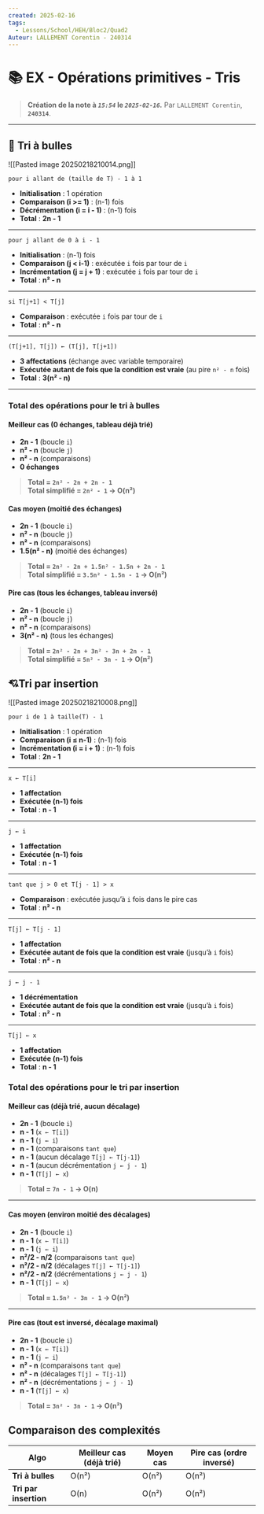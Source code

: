 ```yaml
---
created: 2025-02-16
tags:
  - Lessons/School/HEH/Bloc2/Quad2
Auteur: LALLEMENT Corentin - 240314
---
```


# 📚  EX - Opérations primitives - Tris
> **Création de la note à *`15:54`* le *`2025-02-16`.***
> Par `LALLEMENT Corentin`, **`240314`**.
---

## 🫧 **Tri à bulles**
![[Pasted image 20250218210014.png]]

```
pour i allant de (taille de T) - 1 à 1
```

- **Initialisation** : 1 opération
- **Comparaison (i >= 1)** : (n-1) fois
- **Décrémentation (i = i - 1)** : (n-1) fois
- **Total** : **2n - 1**

---

```
pour j allant de 0 à i - 1
```

- **Initialisation** : (n-1) fois
- **Comparaison (j < i-1)** : exécutée `i` fois par tour de `i`
- **Incrémentation (j = j + 1)** : exécutée `i` fois par tour de `i`
- **Total** : **n² - n**

---

```
si T[j+1] < T[j]
```

- **Comparaison** : exécutée `i` fois par tour de `i`
- **Total** : **n² - n**

---

```
(T[j+1], T[j]) ← (T[j], T[j+1])
```

- **3 affectations** (échange avec variable temporaire)
- **Exécutée autant de fois que la condition est vraie** (au pire `n² - n` fois)
- **Total** : **3(n² - n)**

---

### **Total des opérations pour le tri à bulles**

#### **Meilleur cas (0 échanges, tableau déjà trié)**
- **2n - 1** (boucle `i`)
- **n² - n** (boucle `j`)
- **n² - n** (comparaisons)
- **0 échanges**
> **Total = `2n² - 2n + 2n - 1`**  
> **Total simplifié = `2n² - 1` → O(n²)**

#### **Cas moyen (moitié des échanges)**
- **2n - 1** (boucle `i`)
- **n² - n** (boucle `j`)
- **n² - n** (comparaisons)
- **1.5(n² - n)** (moitié des échanges)
> **Total = `2n² - 2n + 1.5n² - 1.5n + 2n - 1`**  
> **Total simplifié = `3.5n² - 1.5n - 1` → O(n²)**

#### **Pire cas (tous les échanges, tableau inversé)**
- **2n - 1** (boucle `i`)
- **n² - n** (boucle `j`)
- **n² - n** (comparaisons)
- **3(n² - n)** (tous les échanges)
> **Total = `2n² - 2n + 3n² - 3n + 2n - 1`**  
> **Total simplifié = `5n² - 3n - 1` → O(n²)**

<div style="page-break-after: always;"></div>

## 💘**Tri par insertion**
![[Pasted image 20250218210008.png]]

```
pour i de 1 à taille(T) - 1
```

- **Initialisation** : 1 opération
- **Comparaison (i ≤ n-1)** : (n-1) fois
- **Incrémentation (i = i + 1)** : (n-1) fois
- **Total** : **2n - 1**

---

```
x ← T[i]
```

- **1 affectation**
- **Exécutée (n-1) fois**
- **Total** : **n - 1**

---

```
j ← i
```

- **1 affectation**
- **Exécutée (n-1) fois**
- **Total** : **n - 1**

---

```
tant que j > 0 et T[j - 1] > x
```

- **Comparaison** : exécutée jusqu’à `i` fois dans le pire cas
- **Total** : **n² - n**

---

```
T[j] ← T[j - 1]
```

- **1 affectation**
- **Exécutée autant de fois que la condition est vraie** (jusqu’à `i` fois)
- **Total** : **n² - n**

---

```
j ← j - 1
```

- **1 décrémentation**
- **Exécutée autant de fois que la condition est vraie** (jusqu’à `i` fois)
- **Total** : **n² - n**

---

```
T[j] ← x
```

- **1 affectation**
- **Exécutée (n-1) fois**
- **Total** : **n - 1**

<div style="page-break-after: always;"></div>

### **Total des opérations pour le tri par insertion**

#### **Meilleur cas (déjà trié, aucun décalage)**

- **2n - 1** (boucle `i`)
- **n - 1** (`x ← T[i]`)
- **n - 1** (`j ← i`)
- **n - 1** (comparaisons `tant que`)
- **n - 1** (aucun décalage `T[j] ← T[j-1]`)
- **n - 1** (aucun décrémentation `j ← j - 1`)
- **n - 1** (`T[j] ← x`)
> **Total = `7n - 1` → O(n)**

---

#### **Cas moyen (environ moitié des décalages)**

- **2n - 1** (boucle `i`)
- **n - 1** (`x ← T[i]`)
- **n - 1** (`j ← i`)
- **n²/2 - n/2** (comparaisons `tant que`)
- **n²/2 - n/2** (décalages `T[j] ← T[j-1]`)
- **n²/2 - n/2** (décrémentations `j ← j - 1`)
- **n - 1** (`T[j] ← x`)
> **Total = `1.5n² - 3n - 1` → O(n²)**

---

#### **Pire cas (tout est inversé, décalage maximal)**

- **2n - 1** (boucle `i`)
- **n - 1** (`x ← T[i]`)
- **n - 1** (`j ← i`)
- **n² - n** (comparaisons `tant que`)
- **n² - n** (décalages `T[j] ← T[j-1]`)
- **n² - n** (décrémentations `j ← j - 1`)
- **n - 1** (`T[j] ← x`)
> **Total = `3n² - 3n - 1` → O(n²)**

<div style="page-break-after: always;"></div>

## **Comparaison des complexités**

| **Algo**              | **Meilleur cas (déjà trié)** | **Moyen cas** | **Pire cas (ordre inversé)** |
| --------------------- | ---------------------------- | ------------- | ---------------------------- |
| **Tri à bulles**      | O(n²)                        | O(n²)         | O(n²)                        |
| **Tri par insertion** | O(n)                         | O(n²)         | O(n²)                        |
